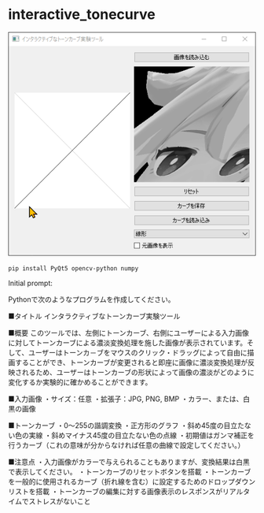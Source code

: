 # interactive_tonecurve

![](sample/draw1.gif)

```
pip install PyQt5 opencv-python numpy
```


Initial prompt:

Pythonで次のようなプログラムを作成してください。

■タイトル
インタラクティブなトーンカーブ実験ツール

■概要
このツールでは、左側にトーンカーブ、右側にユーザーによる入力画像に対してトーンカーブによる濃淡変換処理を施した画像が表示されています。そして、ユーザーはトーンカ－ブをマウスのクリック・ドラッグによって自由に描画することができ、トーンカーブが変更されると即座に画像に濃淡変換処理が反映されるため、ユーザーはトーンカーブの形状によって画像の濃淡がどのように変化するか実験的に確かめることができます。


■入力画像
・サイズ：任意
・拡張子：JPG, PNG, BMP
・カラー、または、白黒の画像

■トーンカーブ
・0～255の諧調変換
・正方形のグラフ
・斜め45度の目立たない色の実線
・斜めマイナス45度の目立たない色の点線
・初期値はガンマ補正を行うカーブ（これの意味が分からなければ任意の曲線で設定してください。）

■注意点
・入力画像がカラーで与えられることもありますが、変換結果は白黒で表示してください。
・トーンカーブのリセットボタンを搭載
・トーンカーブを一般的に使用されるカーブ（折れ線を含む）に設定するためのドロップダウンリストを搭載
・トーンカーブの編集に対する画像表示のレスポンスがリアルタイムでストレスがないこと
